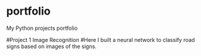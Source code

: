 # portfolio
My Python projects portfolio

#Project 1 Image Recognition 
#Here I built a neural network to classify road signs based on images of the signs. 
